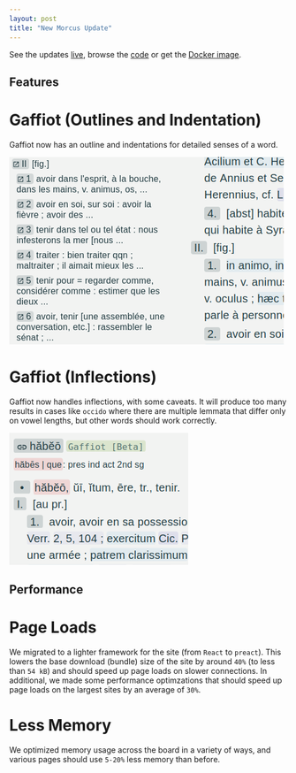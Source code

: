 ```yaml
---
layout: post
title: "New Morcus Update"
---
```


See the updates [live](https://morcus.net), browse the [code](https://github.com/nkprasad12/morcus-net/commit/TODO) or get the [Docker image](https://github.com/nkprasad12/morcus-net/pkgs/container/morcus/TODO).

## Features

# Gaffiot (Outlines and Indentation)

Gaffiot now has an outline and indentations for detailed senses of a word.

![Gaffiot outlines and indentation](/images/2025-02-R2/gaffiot-outline.png)

# Gaffiot (Inflections)

Gaffiot now handles inflections, with some caveats. It will produce too many results in cases like `occido` where
there are multiple lemmata that differ only on vowel lengths, but other words should work correctly.

![Gaffiot with inflection handling](/images/2025-02-R2/gaffiot-inflections.png)

## Performance

# Page Loads

We migrated to a lighter framework for the site (from `React` to `preact`). 
This lowers the base download (bundle) size of the site by around `40%` (to less than `54 kB`) 
and should speed up page loads on slower connections. In additional, we made some performance optimzations that
should speed up page loads on the largest sites by an average of `30%`.

# Less Memory

We optimized memory usage across the board in a variety of ways, 
and various pages should use `5-20%` less memory than before.

